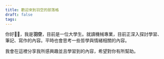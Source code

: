```yaml
---
title: 歡迎來到羽空的部落格
draft: false
tags:
---
```


你好👋🏻，我是**羽空**，目前是一位大學生。就讀機械專業，目前正深入探討學習、筆記、寫作的內容。平時也會思考一些哲學與情緒相關的內容。　　

我會在這裡分享我所感興趣並且學習到的內容，希望對你有所幫助。